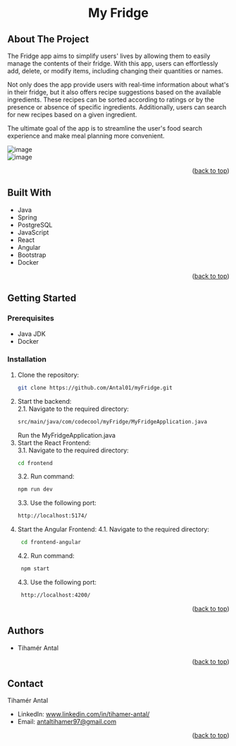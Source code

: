 <h1 align="center">My Fridge</h1>  
<a name="readme-top"></a>

## About The Project  
The Fridge app aims to simplify users' lives by allowing them to easily manage the contents of their fridge. With this app, users can effortlessly add, delete, or modify items, including changing their quantities or names.

Not only does the app provide users with real-time information about what's in their fridge, but it also offers recipe suggestions based on the available ingredients. These recipes can be sorted according to ratings or by the presence or absence of specific ingredients. Additionally, users can search for new recipes based on a given ingredient.

The ultimate goal of the app is to streamline the user's food search experience and make meal planning more convenient.   

![image](https://github.com/Antal01/myFridge/assets/118159451/2cf06d42-5d3e-48fa-a924-fb193c129aee)  
![image](https://github.com/Antal01/myFridge/assets/118159451/8679f583-4dc9-4333-a8f1-f3082542d3b0)   


<p align="right">(<a href="#readme-top">back to top</a>)</p>  

## Built With  

* Java  
* Spring  
* PostgreSQL  
* JavaScript  
* React
* Angular   
* Bootstrap  
* Docker
<p align="right">(<a href="#readme-top">back to top</a>)</p>

## Getting Started  

### Prerequisites  
* Java JDK  
* Docker  

### Installation  

1. Clone the repository:
   ```sh
   git clone https://github.com/Antal01/myFridge.git
   ```
2. Start the backend:   
   2.1. Navigate to the required directory:
      ```sh
      src/main/java/com/codecool/myFridge/MyFridgeApplication.java   
      ```
   Run the MyFridgeApplication.java   
 3. Start the React Frontend:   
    3.1. Navigate to the required directory:   
       ```sh
       cd frontend  
       ```
    3.2. Run command:   
       ```sh
       npm run dev   
       ``` 
    3.3. Use the following port:
       ```sh
       http://localhost:5174/
       ```
   4. Start the Angular Frontend:
      4.1. Navigate to the required directory:   
         ```sh
          cd frontend-angular    
         ```   
       4.2. Run command:     
         ```sh
          npm start   
         ```    
       4.3. Use the following port:   
         ```sh
          http://localhost:4200/   
         ```   
<p align="right">(<a href="#readme-top">back to top</a>)</p> 

## Authors  
* Tihamér Antal  
<p align="right">(<a href="#readme-top">back to top</a>)</p>

## Contact  
Tihamér Antal  
* LinkedIn: www.linkedin.com/in/tihamer-antal/  
* Email: antaltihamer97@gmail.com  

<p align="right">(<a href="#readme-top">back to top</a>)</p>
